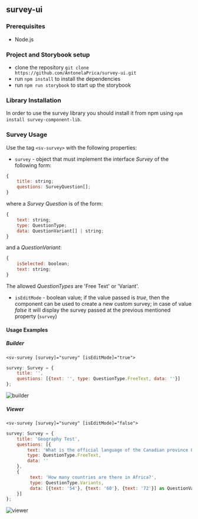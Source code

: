 ## survey-ui

### Prerequisites
* Node.js

### Project and Storybook setup
* clone the repository `git clone https://github.com/AntonelaPrica/survey-ui.git`
* run `npm install` to install the dependencies
* run `npm run storybook` to start up the storybook

### Library Installation
In order to use the survey library you should install it from npm using
`npm install survey-component-lib`.

### Survey Usage
Use the tag `<sv-survey>` with the following properties:
* `survey` - object that must implement the interface *Survey* of the following form:
```js
{
    title: string;
    questions: SurveyQuestion[];
}
```
where a *Survey Question* is of the form: 
```js
{ 
    text: string;
    type: QuestionType;
    data: QuestionVariant[] | string;
}
```
and a *QuestionVariant*:
```js
{ 
    isSelected: boolean;
    text: string;
}
```

The allowed *QuestionTypes* are 'Free Text' or 'Variant'.
* `isEditMode` - boolean value; if the value passed is *true*, then the component can be used to create a new custom survey; in case of value *false* it will display the survey passed at the previous mentioned property (`survey`)

#### Usage Examples
##### Builder
`<sv-survey [survey]="survey" [isEditMode]="true">`
```js
survey: Survey = {
    title: '',
    questions: [{text: '', type: QuestionType.FreeText, data: ''}]
};
```
![builder](https://user-images.githubusercontent.com/47983382/120333023-f6e75b00-c2f7-11eb-8699-1b36bc0eff7c.PNG)

##### Viewer
`<sv-survey [survey]="survey" [isEditMode]="false">`
```js
survey: Survey = {
    title: 'Geography Test',
    questions: [{
        text: 'What is the official language of the Canadian province Quebec?',
        type: QuestionType.FreeText,
        data: ''
    },
    {
         text: 'How many countries are there in Africa?',
         type: QuestionType.Variants,
         data: [{text: '54'}, {text: '60'}, {text: '72'}] as QuestionVariant[]
    }]
};
```
![viewer](https://user-images.githubusercontent.com/47983382/120333111-0bc3ee80-c2f8-11eb-890d-37a35021d170.PNG)
